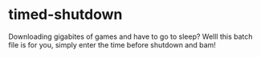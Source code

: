 # timed-shutdown
Downloading gigabites of games and have to go to sleep? Welll this batch file is for you, simply enter the time before shutdown and bam!
